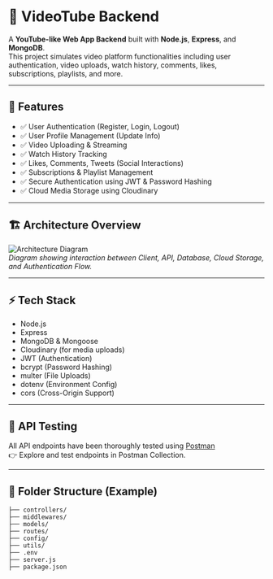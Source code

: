 # 🎥 VideoTube Backend

A **YouTube-like Web App Backend** built with **Node.js**, **Express**, and **MongoDB**.  
This project simulates video platform functionalities including user authentication, video uploads, watch history, comments, likes, subscriptions, playlists, and more.

---

## 🚀 Features

- ✅ User Authentication (Register, Login, Logout)  
- ✅ User Profile Management (Update Info)  
- ✅ Video Uploading & Streaming  
- ✅ Watch History Tracking  
- ✅ Likes, Comments, Tweets (Social Interactions)  
- ✅ Subscriptions & Playlist Management  
- ✅ Secure Authentication using JWT & Password Hashing  
- ✅ Cloud Media Storage using Cloudinary  

---

## 🏗 Architecture Overview

![Architecture Diagram](./assets/architecture-diagram.png)  
*Diagram showing interaction between Client, API, Database, Cloud Storage, and Authentication Flow.*

---

## ⚡ Tech Stack

- Node.js  
- Express  
- MongoDB & Mongoose  
- Cloudinary (for media uploads)  
- JWT (Authentication)  
- bcrypt (Password Hashing)  
- multer (File Uploads)  
- dotenv (Environment Config)  
- cors (Cross-Origin Support)  

---

## 🧪 API Testing

All API endpoints have been thoroughly tested using [Postman](https://postman.co/workspace/My-Workspace~67f8b2dc-0d20-40c9-8831-dfb9e4656ad5/collection/42569826-617fb3ed-813a-43e9-8e68-ac55f045e47d?action=share&creator=42569826&active-environment=42569826-6aa4f43b-5e5e-4856-8e86-335d1575c9ec)  
👉 Explore and test endpoints in Postman Collection.

---

## 📂 Folder Structure (Example)

```text
├── controllers/
├── middlewares/
├── models/
├── routes/
├── config/
├── utils/
├── .env
├── server.js
├── package.json
